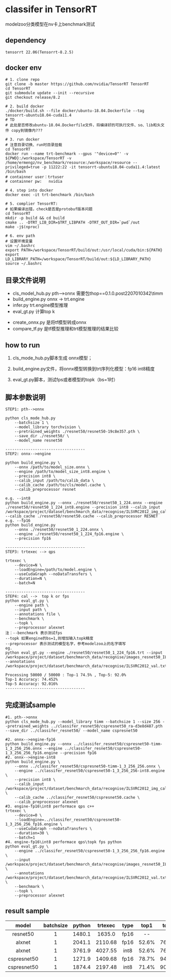 # classifer in TensorRT

modelzoo分类模型在nv卡上benchmark测试

## dependency
    
    tensorrt 22.06(Tensorrt-8.2.5)

## docker env

```shell
# 1. clone repo
git clone -b master https://github.com/nvidia/TensorRT TensorRT
cd TensorRT
git submodule update --init --recursive
git checkout release/8.2

# 2. build docker
./docker/build.sh --file docker/ubuntu-18.04.Dockerfile --tag tensorrt-ubuntu18.04-cuda11.4
# TD
# 此处是否修改ubuntu-18.04.Dockerfile文件，将编译好的可执行文件、so、lib和头文件 copy到镜像内???

# 3. run docker
# 注意目录切换、run时目录挂载
cd TensorRT
docker run --name trt-benchmark --gpus '"device=0"' -v ${PWD}:/workspace/TensorRT -v /home/ermengz/nv_benchmark/resource:/workspace/resource --privileged=true -p 11222:22 -it tensorrt-ubuntu18.04-cuda11.4:latest /bin/bash
# containner user：trtuser
# containner pw:   nvidia

# 4. step into docker
docker exec -it trt-benchmark /bin/bash

# 5. complier TensorRT:
# 如果编译出错，check是否是protobuf版本问题
cd TensorRT
mkdir -p build && cd build
cmake .. -DTRT_LIB_DIR=$TRT_LIBPATH -DTRT_OUT_DIR=`pwd`/out
make -j$(nproc)

# 6. env path
# 设置环境变量
vim ~/.bashrc
export PATH=/workspace/TensorRT/build/out:/usr/local/cuda/bin:${PATH}
export LD_LIBRARY_PATH=/workspace/TensorRT/build/out:${LD_LIBRARY_PATH}
source ~/.bashrc
```

## 目录文件说明
  - cls_model_hub.py pth-->onnx  需要包thop==0.1.0.post2207010342\timm
  - build_engine.py onnx -> trt.engine
  - infer.py trt.engine模型推理
  - eval_gt.py 计算top k

  * create_onnx.py 是将tf模型转成onnx
  * compare_tf.py 是tf模型推理和trt模型推理的结果比较

## how to run

1. cls_mode_hub.py脚本生成 onnx模型；

2. build_engine.py文件，将onnx模型转换到trt序列化模型：fp16 int8精度

3. eval_gt.py脚本，测试fps或者模型的topk（bs=1时）

## 脚本参数说明  
```
STEP1: pth-->onnx

python cls_mode_hub.py 
    --batchsize 1 \
    --model_library torchvision \
    --pretrained_weights ./resnet50/resnet50-19c8e357.pth \
    --save_dir ./resnet50/ \
    --model_name resnet50 

-----------------------------------
STEP2: onnx-->engine

python build_engine.py \
    --onnx /path/to/model_size.onnx \
    --engine /path/to/model_size_int8.engine \
    --precision int8 \
    --calib_input /path/to/calib_data \
    --calib_cache /path/to/cls/model.cache \
    --calib_preprocessor resnet

e.g. --int8
python build_engine.py --onnx ./resnet50/resnet50_1_224.onnx --engine ./resnet50/resnet50_1_224_int8.engine --precision int8 --calib_input /workspace/project/dataset/benchmarch_data/recognise/ILSVRC2012_img_calib --calib_cache ./resnet50/resnet50.cache --calib_preprocessor RESNET
e.g. --fp16
python build_engine.py 
    --onnx ./resnet50/resnet50_1_224.onnx \
    --engine ./resnet50/resnet50_1_224_fp16.engine \
    --precision fp16

-----------------------------------
STEP3: trtexec --> qps

trtexec \
	--device=N \
    --loadEngine=/path/to/model.engine \
    --useCudaGraph --noDataTransfers \
    --duration=N \
    --batch=N

-----------------------------------
STEP4: cal -->  top k or fps
python eval_gt.py \
    --engine path \
    --input path \
    --annotations file \
    --benchmark \
	--topk \
	--preprocessor alexnet
注：--benchmark 表示测试fps
--topk 如果engine的bs=1,则增加输入topk精度 
--preprocessor 表示测试的模型名字，参考modelzoo上的名字填写   
eg. 
python eval_gt.py --engine ./resnet50/resnet50_1_224_fp16.trt --input /workspace/project/dataset/benchmarch_data/recognise/images_resnet50_ILSVRC2012_val --annotations /workspace/project/dataset/benchmarch_data/recognise/ILSVRC2012_val.txt

Processing 50000 / 50000 : Top-1 74.5% , Top-5: 92.0%     
Top-1 Accuracy: 74.452%
Top-5 Accuracy: 92.016%
-----------------------------------
```

## 完成测试sample

```shell
#1. pth-->onnx
python cls_mode_hub.py --model_library timm --batchsize 1 --size 256 --pretrained_weights ../classifer_resnet50/cspresnet50_ra-d3e8d487.pth --save_dir ../classifer_resnet50/ --model_name cspresnet50

#2. onnx-->engine-fp16
python build_engine.py --onnx ../classifer_resnet50/cspresnet50-timm-1_3_256_256.onnx --engine ../classifer_resnet50/cspresnet50-1_3_256_256_fp16.engine --precision fp16
#2. onnx-->engine-int8
python build_engine.py \
    --onnx ../classifer_resnet50/cspresnet50-timm-1_3_256_256.onnx \
    --engine ../classifer_resnet50/cspresnet50-1_3_256_256-int8.engine \
    --precision int8 \
    --calib_input /workspace/project/dataset/benchmarch_data/recognise/ILSVRC2012_img_calib \
    --calib_cache ../classifer_resnet50/cspresnet50.cache \
    --calib_preprocessor alexnet
#3. engine-fp16\int8 performace qps c++
trtexec \
	--device=0 \
    --loadEngine=../classifer_resnet50/cspresnet50-1_3_256_256_fp16.engine \
    --useCudaGraph --noDataTransfers \
    --duration=30 \
    --batch=1
#4. engine-fp16\int8 performace qps\topk fps python
python eval_gt.py \
    --engine ../classifer_resnet50/cspresnet50-1_3_256_256_fp16.engine \
	--input /workspace/project/dataset/benchmarch_data/recognise/images_resnet50_ILSVRC2012_val \
	--annotations /workspace/project/dataset/benchmarch_data/recognise/ILSVRC2012_val.txt \
	--benchmark \
	--topk \
	--preprocessor alexnet
```

## result sample 

| model | batchsize| python | trtexec | type | top1 | top5 |
| :---: | :----: |:----: | :---: | :---: | :-------: | :-------: |
|resnet50|1|1480.1|1635.0|fp16|--|--|
|alxnet|1|2041.1|2110.68|fp16|52.6%|76.2%|
|alxnet|1|3761.9|4027.55|int8|52.6%|76.2%|
|cspresnet50|1|1271.9|1409.68|fp16|78.7%|94.4%|
|cspresnet50|1|1874.4|2197.48|int8|71.4%|90.5%|

